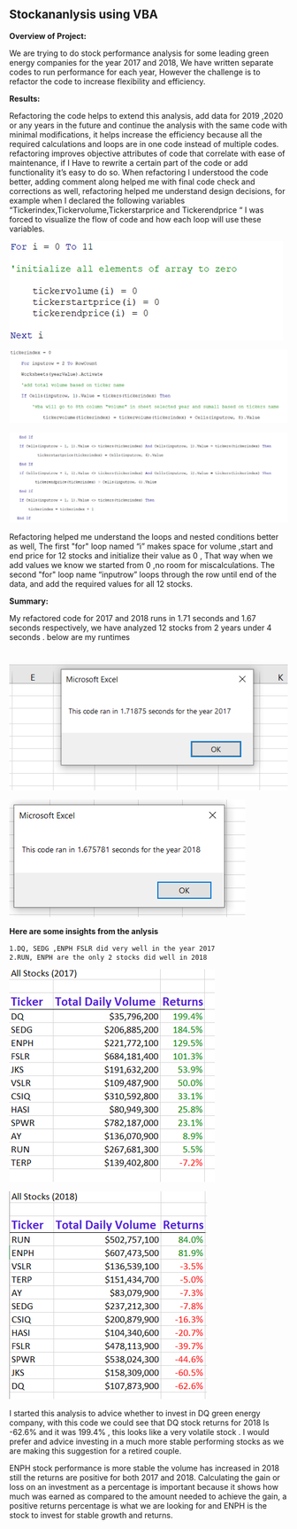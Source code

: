 ## Stockananlysis using VBA 

**Overview of Project:**

We are trying to do stock performance analysis for some leading green energy companies for the year 2017 and 2018, We have written separate codes to run performance for each year, However the challenge is to refactor the code to increase flexibility and efficiency.

**Results:**

Refactoring the code helps to extend this analysis, add data for 2019 ,2020 or any years in the future and continue the analysis with the same code with minimal modifications, it helps increase the efficiency because all the required calculations and loops are in one code instead of multiple codes. refactoring improves objective attributes of code that correlate with ease of maintenance, if I Have to rewrite a certain part of the code or add functionality it’s easy to do so.
When refactoring I understood the code better, adding comment along helped me with final code check and corrections as well, refactoring helped me understand design decisions, for example when I declared the following variables “Tickerindex,Tickervolume,Tickerstarprice and Tickerendprice “ I was forced to visualize the flow of code and how each loop will use these variables.

![code](images/loop1.PNG)

![code](images/variable2loop2.PNG)

![code](images/Ifinloop.PNG)

Refactoring helped me understand the loops and nested conditions better as well, The first "for" loop named “i” makes space for volume ,start and end price for 12 stocks and initialize their value as 0 , That way when we add values we know we started from 0 ,no room for miscalculations. The second "for" loop name “inputrow” loops through the row until end of the data, and add the required values for all 12 stocks.

**Summary:**

My refactored code for 2017 and 2018 runs in 1.71 seconds and 1.67 seconds respectively, we have analyzed 12 stocks from 2 years under 4 seconds . below are my runtimes 

![code](images/runtime2017.PNG)

![code](images/runtime2018.PNG)

**Here are some insights from the anlysis**

    1.DQ, SEDG ,ENPH FSLR did very well in the year 2017
    2.RUN, ENPH are the only 2 stocks did well in 2018

![code](images/2017stocks.PNG) 

![code](images/2018stocks.PNG)

I started this analysis to advice whether to invest in DQ green energy company, with this code we could see that DQ stock returns for 2018 Is -62.6% and it was 199.4% , this looks like a very volatile stock . I would prefer and advice investing in a much more stable performing stocks as we are making this suggestion for a retired couple.

ENPH stock performance is more stable the volume has increased in 2018 still the returns are positive for both 2017 and 2018. Calculating the gain or loss on an investment as a percentage is important because it shows how much was earned as compared to the amount needed to achieve the gain, a positive returns percentage is what we are looking for and ENPH is the stock to invest for stable growth and returns.


